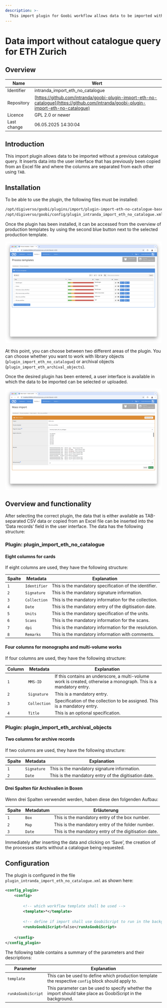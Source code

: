 ```yaml
---
description: >-
  This import plugin for Goobi workflow allows data to be imported without a catalogue query, as is required for ETH Zurich, especially for multi-volume works.
---
```


# Data import without catalogue query for ETH Zurich

## Overview

Name                     | Wert
-------------------------|-----------
Identifier               | intranda_import_eth_no_catalogue
Repository               | [https://github.com/intranda/goobi-plugin-import-eth-no-catalogue](https://github.com/intranda/goobi-plugin-import-eth-no-catalogue)
Licence              | GPL 2.0 or newer 
Last change    | 06.05.2025 14:30:04


## Introduction
This import plugin allows data to be imported without a previous catalogue query. It inserts data into the user interface that has previously been copied from an Excel file and where the columns are separated from each other using `TAB`.

## Installation
To be able to use the plugin, the following files must be installed:

```bash
/opt/digiverso/goobi/plugins/import/plugin-import-eth-no-catalogue-base.jar
/opt/digiverso/goobi/config/plugin_intranda_import_eth_no_catalogue.xml
```

Once the plugin has been installed, it can be accessed from the overview of production templates by using the second blue button next to the selected production template.

![Production template with additional blue button for mass import](images/goobi-plugin-import-eth-no-catalogue_screen1_en.png)

At this point, you can choose between two different areas of the plugin. You can choose whether you want to work with library objects (`plugin_import_eth_no_catalogue`) or archival objects (`plugin_import_eth_archival_objects`).

Once the desired plugin has been entered, a user interface is available in which the data to be imported can be selected or uploaded.

![User interface of the import plugin](images/goobi-plugin-import-eth-no-catalogue_screen2_en.png)


## Overview and functionality
After selecting the correct plugin, the data that is either available as TAB-separated CSV data or copied from an Excel file can be inserted into the ‘Data records’ field in the user interface. The data has the following structure:

### Plugin: plugin_import_eth_no_catalogue

#### Eight columns for cards
If eight columns are used, they have the following structure:

Spalte    | Metadata       | Explanation
----------|-----------------|-------------------------
`1`       | `Identifier`    | This is the mandatory specification of the identifier.
`2`       | `Signature`      | This is the mandatory signature information.
`3`       | `Collection`      | This is the mandatory information for the collection.
`4`       | `Date`         | This is the mandatory entry of the digitisation date.
`5`       | `Units`     | This is the mandatory specification of the units.
`6`       | `Scans`         | This is the mandatory information for the scans.
`7`       | `dpi`           | This is the mandatory information for the resolution.
`8`       | `Remarks`   | This is the mandatory information with comments.


#### Four columns for monographs and multi-volume works
If four columns are used, they have the following structure:

Column    | Metadata       | Explanation
----------|-----------------|-------------------------
`1`       | `MMS-ID`        | If this contains an underscore, a multi-volume work is created, otherwise a monograph. This is a mandatory entry.
`2`       | `Signature`     | This is a mandatory entry.
`3`       | `Collection`    | Specification of the collection to be assigned. This is a mandatory entry.
`4`       | `Title`         | This is an optional specification.


### Plugin: plugin_import_eth_archival_objects

#### Two columns for archive records
If two columns are used, they have the following structure:

Spalte    | Metadata       | Explanation
----------|----------------|-------------------------
`1`       | `Signature`    | This is the mandatory signature information.
`2`       | `Date`         | This is the mandatory entry of the digitisation date.


#### Drei Spalten für Archivalien in Boxen
Wenn drei Spalten verwendet werden, haben diese den folgenden Aufbau:

Spalte    | Metadatum       | Erläuterung
----------|-----------------|-------------------------
`1`       | `Box`           | This is the mandatory entry of the box number.
`2`       | `Map`           | This is the mandatory entry of the folder number.
`3`       | `Date`          | This is the mandatory entry of the digitisation date.


Immediately after inserting the data and clicking on ‘Save’, the creation of the processes starts without a catalogue being requested.


## Configuration
The plugin is configured in the file `plugin_intranda_import_eth_no_catalogue.xml` as shown here:

```xml
<config_plugin>
	<config>

		<!-- which workflow template shall be used -->
		<template>*</template>

		<!-- define if import shall use GoobiScript to run in the background -->
		<runAsGoobiScript>false</runAsGoobiScript>

	</config>
</config_plugin>

```

The following table contains a summary of the parameters and their descriptions:

Parameter               | Explanation
------------------------|------------------------------------
`template`              | This can be used to define which production template the respective `config` block should apply to. 
`runAsGoobiScript`      | This parameter can be used to specify whether the import should take place as GoobiScript in the background.